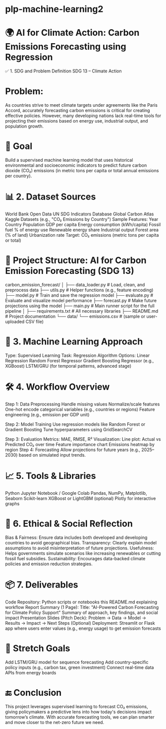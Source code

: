 # plp-machine-learning2
# 🌍 AI for Climate Action: Carbon Emissions Forecasting using Regression
✅ 1. SDG and Problem Definition
SDG 13 – Climate Action

# Problem:
As countries strive to meet climate targets under agreements like the Paris Accord, accurately forecasting carbon emissions is critical for creating effective policies. However, many developing nations lack real-time tools for projecting their emissions based on energy use, industrial output, and population growth.

# 🎯 Goal
Build a supervised machine learning model that uses historical environmental and socioeconomic indicators to predict future carbon dioxide (CO₂) emissions (in metric tons per capita or total annual emissions per country).

# 📊 2. Dataset Sources
World Bank Open Data
UN SDG Indicators Database
Global Carbon Atlas
Kaggle Datasets (e.g., "CO₂ Emissions by Country")
Sample Features:
Year
Country
Population
GDP per capita
Energy consumption (kWh/capita)
Fossil fuel % of energy use
Renewable energy share
Industrial output
Forest area (% of land)
Urbanization rate
Target:
CO₂ emissions (metric tons per capita or total)
# 🧱 Project Structure: AI for Carbon Emission Forecasting (SDG 13)
carbon_emission_forecast/
│
├── data_loader.py           # Load, clean, and preprocess data
├── utils.py                 # Helper functions (e.g., feature encoding)
├── model.py                 # Train and save the regression model
├── evaluate.py              # Evaluate and visualize model performance
├── forecast.py              # Make future projections using the model
├── main.py                  # Main runner script for the full pipeline
│
├── requirements.txt         # All necessary libraries
├── README.md                # Project documentation
└── data/
    └── emissions.csv        # (sample or user-uploaded CSV file)
    
# 🧠 3. Machine Learning Approach
Type: Supervised Learning
Task: Regression
Algorithm Options:
Linear Regression
Random Forest Regressor
Gradient Boosting Regressor (e.g., XGBoost)
LSTM/GRU (for temporal patterns, advanced stage)

# 🛠 4. Workflow Overview
Step 1: Data Preprocessing
Handle missing values
Normalize/scale features
One-hot encode categorical variables (e.g., countries or regions)
Feature engineering (e.g., emission per GDP unit)

Step 2: Model Training
Use regression models like Random Forest or Gradient Boosting
Tune hyperparameters using GridSearchCV

Step 3: Evaluation
Metrics: MAE, RMSE, R²
Visualization:
Line plot: Actual vs Predicted CO₂ over time
Feature importance chart
Emissions heatmap by region
Step 4: Forecasting
Allow projections for future years (e.g., 2025–2030) based on simulated input trends.

# 📈 5. Tools & Libraries
Python
Jupyter Notebook / Google Colab
Pandas, NumPy, Matplotlib, Seaborn
Scikit-learn
XGBoost or LightGBM (optional)
Plotly for interactive graphs

# 🧪 6. Ethical & Social Reflection
Bias & Fairness: Ensure data includes both developed and developing countries to avoid geographical bias.
Transparency: Clearly explain model assumptions to avoid misinterpretation of future projections.
Usefulness: Helps governments simulate scenarios like increasing renewables or cutting fossil fuel subsidies.
Sustainability: Encourages data-backed climate policies and emission reduction strategies.

# 📦 7. Deliverables
Code Repository:
Python scripts or notebooks
this README.md explaining workflow
Report Summary (1 Page):
Title: "AI-Powered Carbon Forecasting for Climate Policy Support"
Summary of approach, key findings, and social impact
Presentation Slides (Pitch Deck):
Problem → Data → Model → Results → Impact → Next Steps
(Optional) Deployment:
Streamlit or Flask app where users enter values (e.g., energy usage) to get emission forecasts

# 🌱 Stretch Goals
Add LSTM/GRU model for sequence forecasting
Add country-specific policy inputs (e.g., carbon tax, green investment)
Connect real-time data APIs from energy boards

# 🔚 Conclusion
This project leverages supervised learning to forecast CO₂ emissions, giving policymakers a predictive lens into how today's decisions impact tomorrow’s climate. With accurate forecasting tools, we can plan smarter and move closer to the net-zero future we need.
